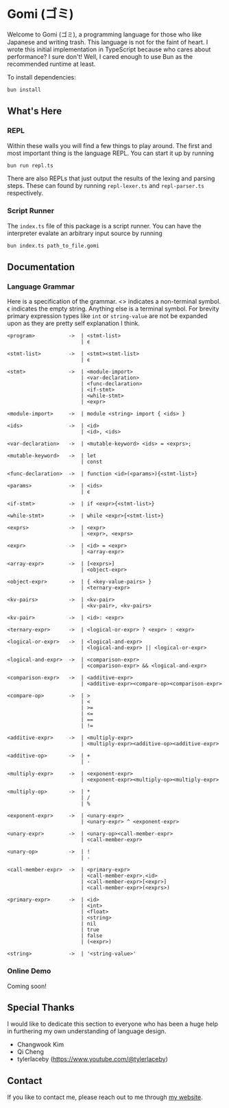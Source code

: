 # Gomi (ゴミ)

Welcome to Gomi (ゴミ), a programming language for those who like Japanese and writing trash. This language is not for the faint of heart. I wrote this initial implementation in TypeScript because who cares about performance? I sure don't! Well, I cared enough to use Bun as the recommended runtime at least.

To install dependencies:

```bash
bun install
```

## What's Here

### REPL

Within these walls you will find a few things to play around. The first and most important thing is the language REPL. You can start it up by running

```bash
bun run repl.ts
```

There are also REPLs that just output the results of the lexing and parsing steps. These can found by running `repl-lexer.ts` and `repl-parser.ts` respectively.

### Script Runner

The `index.ts` file of this package is a script runner. You can have the interpreter evalate an arbitrary input source by running

```bash
bun index.ts path_to_file.gomi
```

## Documentation

### Language Grammar

Here is a specification of the grammar. <> indicates a non-terminal symbol. ϵ indicates the empty string. Anything else is a terminal symbol. For brevity primary expression types like `int` or `string-value` are not be expanded upon as they are pretty self explanation I think.

```
<program>           ->  | <stmt-list> 
                        | ϵ

<stmt-list>         ->  | <stmt><stmt-list>
                        | ϵ

<stmt>              ->  | <module-import>
                        | <var-declaration>
                        | <func-declaration>
                        | <if-stmt>
                        | <while-stmt>
                        | <expr>

<module-import>     ->  | module <string> import { <ids> }

<ids>               ->  | <id>
                        | <id>, <ids>

<var-declaration>   ->  | <mutable-keyword> <ids> = <exprs>;

<mutable-keyword>   ->  | let
                        | const

<func-declaration>  ->  | function <id>(<params>){<stmt-list>}

<params>            ->  | <ids>
                        | ϵ

<if-stmt>           ->  | if <expr>{<stmt-list>}

<while-stmt>        ->  | while <expr>{<stmt-list>}

<exprs>             ->  | <expr>
                        | <expr>, <exprs>

<expr>              ->  | <id> = <expr>
                        | <array-expr>

<array-expr>        ->  | [<exprs>]
                        | <object-expr>

<object-expr>       ->  | { <key-value-pairs> }
                        | <ternary-expr>

<kv-pairs>          ->  | <kv-pair>
                        | <kv-pair>, <kv-pairs>

<kv-pair>           ->  | <id>: <expr>

<ternary-expr>      ->  | <logical-or-expr> ? <expr> : <expr>

<logical-or-expr>   ->  | <logical-and-expr>
                        | <logical-and-expr> || <logical-or-expr>

<logical-and-expr>  ->  | <comparison-expr>
                        | <comparison-expr> && <logical-and-expr>

<comparison-expr>   ->  | <additive-expr>
                        | <additive-expr><compare-op><comparison-expr>

<compare-op>        ->  | >
                        | <
                        | >=
                        | <=
                        | ==
                        | !=

<additive-expr>     ->  | <multiply-expr>
                        | <multiply-expr><additive-op><additive-expr>

<additive-op>       ->  | +
                        | -

<multiply-expr>     ->  | <exponent-expr>
                        | <exponent-expr><multiply-op><multiply-expr>

<multiply-op>       ->  | *
                        | /
                        | %

<exponent-expr>     ->  | <unary-expr>
                        | <unary-expr> ^ <exponent-expr>

<unary-expr>        ->  | <unary-op><call-member-expr>
                        | <call-member-expr>

<unary-op>          ->  | !
                        | -

<call-member-expr>  ->  | <primary-expr>
                        | <call-member-expr>.<id>
                        | <call-member-expr>[<expr>]
                        | <call-member-expr>(<exprs>)

<primary-expr>      ->  | <id>
                        | <int>
                        | <float>
                        | <string>
                        | nil
                        | true
                        | false
                        | (<expr>)

<string>            ->  | '<string-value>'

```

### Online Demo

Coming soon!

## Special Thanks

I would like to dedicate this section to everyone who has been a huge help in furthering my own understanding of language design.

* Changwook Kim
* Qi Cheng
* tylerlaceby (https://www.youtube.com/@tylerlaceby)

## Contact

If you like to contact me, please reach out to me through [my website](https://www.davidjonesdev.com/contact).